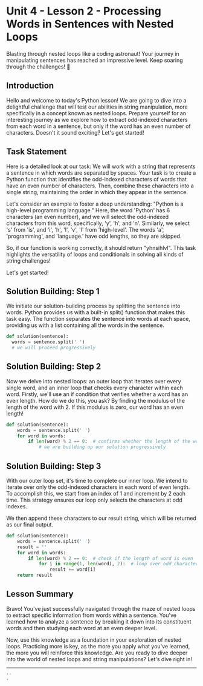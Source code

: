 # Unit 4 - Lesson 2 - Processing Words in Sentences with Nested Loops

Blasting through nested loops like a coding astronaut! Your journey in manipulating sentences has reached an impressive level. Keep soaring through the challenges! 🚀

## Introduction
Hello and welcome to today's Python lesson! We are going to dive into a delightful challenge that will test our abilities in string manipulation, more specifically in a concept known as nested loops. Prepare yourself for an interesting journey as we explore how to extract odd-indexed characters from each word in a sentence, but only if the word has an even number of characters. Doesn't it sound exciting? Let's get started!

## Task Statement
Here is a detailed look at our task: We will work with a string that represents a sentence in which words are separated by spaces. Your task is to create a Python function that identifies the odd-indexed characters of words that have an even number of characters. Then, combine these characters into a single string, maintaining the order in which they appear in the sentence.

Let's consider an example to foster a deep understanding: "Python is a high-level programming language." Here, the word 'Python' has 6 characters (an even number), and we will select the odd-indexed characters from this word, specifically, 'y', 'h', and 'n'. Similarly, we select 's' from 'is', and 'i', 'h', 'l', 'v', 'l' from 'high-level'. The words 'a', 'programming', and 'language.' have odd lengths, so they are skipped.

So, if our function is working correctly, it should return "yhnsihlvl". This task highlights the versatility of loops and conditionals in solving all kinds of string challenges!

Let's get started!

## Solution Building: Step 1
We initiate our solution-building process by splitting the sentence into words. Python provides us with a built-in split() function that makes this task easy. The function separates the sentence into words at each space, providing us with a list containing all the words in the sentence.

```Python
def solution(sentence):
  words = sentence.split(' ')
  # we will proceed progressively
```

## Solution Building: Step 2
Now we delve into nested loops: an outer loop that iterates over every single word, and an inner loop that checks every character within each word. Firstly, we'll use an if condition that verifies whether a word has an even length. How do we do this, you ask? By finding the modulus of the length of the word with 2. If this modulus is zero, our word has an even length!

```Python
def solution(sentence):
    words = sentence.split(' ')
    for word in words:
        if len(word) % 2 == 0:  # confirms whether the length of the word is even
            # we are building up our solution progressively
```
## Solution Building: Step 3
With our outer loop set, it's time to complete our inner loop. We intend to iterate over only the odd-indexed characters in each word of even length. To accomplish this, we start from an index of 1 and increment by 2 each time. This strategy ensures our loop only selects the characters at odd indexes.

We then append these characters to our result string, which will be returned as our final output.

```Python
def solution(sentence):
    words = sentence.split(' ')
    result = ''
    for word in words:
        if len(word) % 2 == 0:  # check if the length of word is even
            for i in range(1, len(word), 2):  # loop over odd characters
                result += word[i]
    return result
```
## Lesson Summary
Bravo! You've just successfully navigated through the maze of nested loops to extract specific information from words within a sentence. You've learned how to analyze a sentence by breaking it down into its constituent words and then studying each word at an even deeper level.

Now, use this knowledge as a foundation in your exploration of nested loops. Practicing more is key, as the more you apply what you've learned, the more you will reinforce this knowledge. Are you ready to dive deeper into the world of nested loops and string manipulations? Let's dive right in!



****

```
``
`
```
